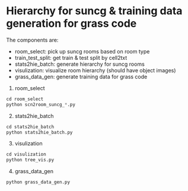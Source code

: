 # Hierarchy for suncg & training data generation for grass code

The components are:

- room_select: pick up suncg rooms based on room type
- train_test_split: get train & test split by cell2txt
- stats2hie_batch: generate hierarchy for suncg rooms
- visulization: visualize room hierarchy (should have object images)
- grass_data_gen: generate training data for grass code

1. room_select
```python
cd room_select
python scn2room_suncg_*.py
```

2. stats2hie_batch
```python
cd stats2hie_batch
python stats2hie_batch.py
```

3. visulization
```python
cd visulization
python tree_vis.py
```

4. grass_data_gen
```python
python grass_data_gen.py
```
